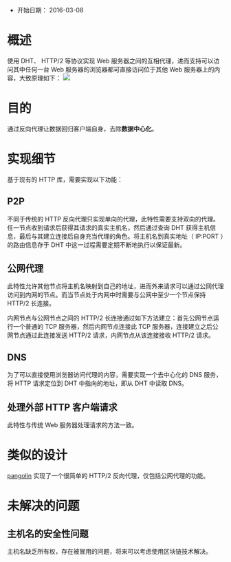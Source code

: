 - 开始日期： 2016-03-08

# 概述

使用 DHT、 HTTP/2 等协议实现 Web 服务器之间的互相代理，进而支持可以访问其中任何一台 Web 服务器的浏览器都可直接访问位于其他 Web 服务器上的内容，大致原理如下：
![](http2_reverse_proxy.png)

# 目的

通过反向代理让数据回归客户端自身，去除**数据中心化**。

# 实现细节

基于现有的 HTTP 库，需要实现以下功能：

## P2P
不同于传统的 HTTP 反向代理只实现单向的代理，此特性需要支持双向的代理。任一节点收到请求后获得其请求的真实主机名，然后通过查询 DHT 获得主机信息，最后与其建立连接后自身充当代理的角色。将主机名到真实地址（ IP:PORT ）的路由信息存于 DHT 中这一过程需要定期不断地执行以保证最新。

## 公网代理
此特性允许其他节点将主机名映射到自己的地址，进而外来请求可以通过公网代理访问到内网的节点。而当节点处于内网中时需要与公网中至少一个节点保持 HTTP/2 长连接。

内网节点与公网节点之间的 HTTP/2 长连接通过如下方法建立：首先公网节点运行一个普通的 TCP 服务器，然后内网节点连接此 TCP 服务器，连接建立之后公网节点通过此连接发送 HTTP/2 请求，内网节点从该连接接收 HTTP/2 请求。

## DNS
为了可以直接使用浏览器访问代理的内容，需要实现一个去中心化的 DNS 服务，将 HTTP 请求定位到 DHT 中指向的地址，即从 DHT 中读取 DNS。

## 处理外部 HTTP 客户端请求
此特性与传统 Web 服务器处理请求的方法一致。

# 类似的设计
[pangolin](https://github.com/qgy18/pangolin) 实现了一个很简单的 HTTP/2 反向代理，仅包括公网代理的功能。

# 未解决的问题
## 主机名的安全性问题
主机名缺乏所有权，存在被冒用的问题，将来可以考虑使用区块链技术解决。